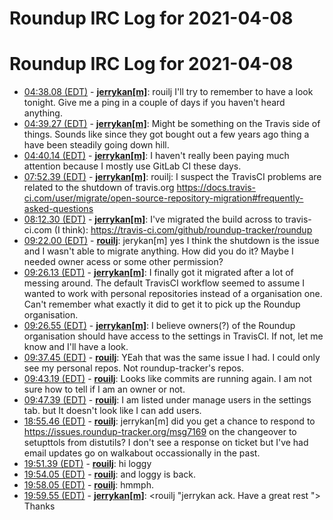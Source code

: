 # Roundup IRC Log for 2021-04-08 #
# Roundup IRC Log for 2021-04-08
* <a href="#04:38.08" id="04:38.08">04:38.08 (EDT)</a> - __[jerrykan[m]](https://github.com/jerrykan[m])__: rouilj I'll try to remember to have a look tonight. Give me a ping in a couple of days if you haven't heard anything.
* <a href="#04:39.27" id="04:39.27">04:39.27 (EDT)</a> - __[jerrykan[m]](https://github.com/jerrykan[m])__: Might be something on the Travis side of things. Sounds like since they got bought out a few years ago thing a have been steadily going down hill.
* <a href="#04:40.14" id="04:40.14">04:40.14 (EDT)</a> - __[jerrykan[m]](https://github.com/jerrykan[m])__: I haven't really been paying much attention because I mostly use GitLab CI these days.
* <a href="#07:52.39" id="07:52.39">07:52.39 (EDT)</a> - __[jerrykan[m]](https://github.com/jerrykan[m])__: rouilj: I suspect the TravisCI problems are related to the shutdown of travis.org <https://docs.travis-ci.com/user/migrate/open-source-repository-migration#frequently-asked-questions>
* <a href="#08:12.30" id="08:12.30">08:12.30 (EDT)</a> - __[jerrykan[m]](https://github.com/jerrykan[m])__: I've migrated the build across to travis-ci.com (I think): <https://travis-ci.com/github/roundup-tracker/roundup>
* <a href="#09:22.00" id="09:22.00">09:22.00 (EDT)</a> - __[rouilj](https://github.com/rouilj)__: jerykan[m] yes I think the shutdown is the issue and I wasn't able to migrate anything. How did you do it? Maybe I needed owner acess or some other permission?
* <a href="#09:26.13" id="09:26.13">09:26.13 (EDT)</a> - __[jerrykan[m]](https://github.com/jerrykan[m])__: I finally got it migrated after a lot of messing around. The default TravisCI workflow seemed to assume I wanted to work with personal repositories instead of a organisation one. Can't remember what exactly it did to get it to pick up the Roundup organisation.
* <a href="#09:26.55" id="09:26.55">09:26.55 (EDT)</a> - __[jerrykan[m]](https://github.com/jerrykan[m])__: I believe owners(?) of the Roundup organisation should have access to the settings in TravisCI. If not, let me know and I'll have a look.
* <a href="#09:37.45" id="09:37.45">09:37.45 (EDT)</a> - __[rouilj](https://github.com/rouilj)__: YEah that was the same issue I had. I could only see my personal repos. Not roundup-tracker's repos.
* <a href="#09:43.19" id="09:43.19">09:43.19 (EDT)</a> - __[rouilj](https://github.com/rouilj)__: Looks like commits are running again. I am not sure how to tell if I am an owner or not.
* <a href="#09:47.39" id="09:47.39">09:47.39 (EDT)</a> - __[rouilj](https://github.com/rouilj)__: I am listed under manage users in the settings tab. but It doesn't look like I can add users.
* <a href="#18:55.46" id="18:55.46">18:55.46 (EDT)</a> - __[rouilj](https://github.com/rouilj)__: jerrykan[m] did you get a chance to respond to <https://issues.roundup-tracker.org/msg7169> on the changeover to setupttols from distutils? I don't see a response on ticket but I've had email updates go on walkabout occassionally in the past.
* <a href="#19:51.39" id="19:51.39">19:51.39 (EDT)</a> - __[rouilj](https://github.com/rouilj)__: hi loggy
* <a href="#19:54.05" id="19:54.05">19:54.05 (EDT)</a> - __[rouilj](https://github.com/rouilj)__: and loggy is back.
* <a href="#19:58.05" id="19:58.05">19:58.05 (EDT)</a> - __[rouilj](https://github.com/rouilj)__: hmmph.
* <a href="#19:59.55" id="19:59.55">19:59.55 (EDT)</a> - __[jerrykan[m]](https://github.com/jerrykan[m])__: <rouilj "jerrykan ack. Have a great rest "> Thanks
